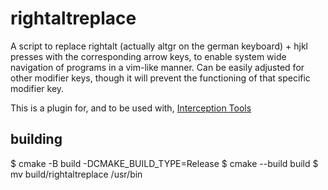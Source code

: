 # rightaltreplace

A script to replace rightalt (actually altgr on the german keyboard) + hjkl presses with the corresponding arrow keys, to enable system wide navigation of programs in a vim-like manner. Can be easily adjusted for other modifier keys, though it will prevent the functioning of that specific modifier key.

This is a plugin for, and to be used with, [Interception Tools](https://gitlab.com/interception/linux/tools)

## building

$ cmake -B build -DCMAKE_BUILD_TYPE=Release
$ cmake --build build
$ mv build/rightaltreplace /usr/bin
